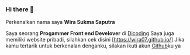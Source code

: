 ### Hi there 👋

Perkenalkan nama saya **Wira Sukma Saputra**

Saya seorang **Progammer Front end Develover** di [Dicoding](https://www.dicoding.com/)
Saya juga memiliki website pribadi, silahkan cek disini [https://wira07.github.io/]
Jika kamu tertarik untuk berkenalan denganku, silakan ikuti akun [Github](https://github.com/Wira07)ku ya








<!--
**wiralodrasaputra07/wiralodrasaputra07** is a ✨ _special_ ✨ repository because its `README.md` (this file) appears on your GitHub profile.

Perkenalkan nama saya **Wira Sukma Saputra**.\

Saya seorang **Progammer Front end Develover** di [Dicoding](https://www.dicoding.com/).\

Saya bertanggung jawab pada kualitas materi iOS dengan dibekali [sertifikasi dari University of Toronto](https://www.coursera.org/account/accomplishments/specialization/CLKJD8XBXJ3M).\

Saya juga memiliki gelar [Google Associate Android Developer](https://www.credential.net/h5deoi5h) sejak 2019.\

Jika kamu tertarik untuk berkenalan denganku, silakan ikuti akun [Github](https://github.com/Wira07)ku ya.



Here are some ideas to get you started:

- 🔭 I’m currently working on ...
- 🌱 I’m currently learning ...
- 👯 I’m looking to collaborate on ...
- 🤔 I’m looking for help with ...
- 💬 Ask me about ...
- 📫 How to reach me: ...
- 😄 Pronouns: ...
- ⚡ Fun fact: ...
-->
